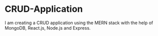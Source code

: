 # CRUD-Application
I am creating a CRUD application using the MERN stack with the help of MongoDB, React.js, Node.js and Express.
